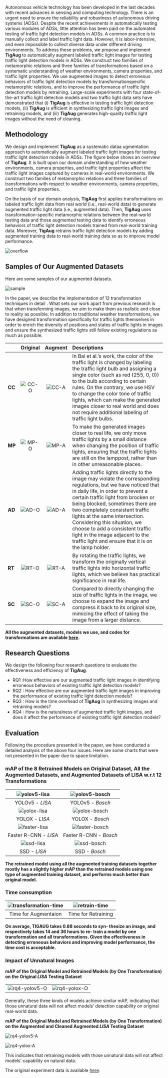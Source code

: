 Autonomous vehicle technology has been developed in the last decades with recent advances in sensing and computing technology. There is an urgent need to ensure the reliability and robustness of autonomous driving systems (ADSs). Despite the recent achievements in automatically testing various modules of ADSs, little attention has been paid on the automated testing of traffic light detection models in ADSs. A common practice is to manually collect and label traffic light data. However, it is labor-intensive, and even impossible to collect diverse data under different driving environments.
To address these problems, we propose and implement **TigAug** to automatically augment labeled traffic light images for testing traffic light detection models in ADSs. We construct two families of metamorphic relations and three families of transformations based on a systematic understanding of weather environments, camera properties, and traffic light properties. We use augmented images to detect erroneous behaviors of traffic light detection models by transformationspecific metamorphic relations, and to improve the performance of traffic light detection models by retraining. Large-scale experiments with four state-of-the-art traffic light detection models and two traffic light data sets have demonstrated that (i) **TigAug** is effective in testing traffic light detection models, (ii) **TigAug** is efficient in synthesizing traffic light images and retraining models, and (iii) **TigAug** generates high-quality traffic light images without the need of cleaning.





## Methodology

We design and implement **TigAug** as a systematic dataa ugmentation approach to automatically augment labeled traffic light images for testing traffic light detection models in ADSs. The figure below  shows an overview of **TigAug**. It is built upon our domain understanding of how weather environments, camera properties, and traffic light properties affect the traffic light images captured by cameras in real-world environments. We construct two families of metamorphic relations  and three families of transformations  with respect to weather environments, camera properties, and traffic light properties. 

On the basis of our domain analysis, **TigAug** first applies transformations on labeled traffic light data from real world (i.e., real-world data) to generate augmented traffic light data (i.e., augmented data). Then, **TigAug** uses transformation-specific metamorphic relations between the real-world testing data and those augmented testing data to identify erroneous behaviors of traffic light detection models trained from real-world training data. Moreover, **TigAug** retrains traffic light detection models by adding augmented training data to real-world training data so as to improve model performance.

![overflow](img/overflow.png)

## Samples of Our Augmented Datasets

Here are some samples of our augmented datasets.

![sample](img/sample.png)

In the paper, we describe the implementation of 12 transformation techniques in detail . What sets our work apart from previous research is that when transforming images, we aim to make them as realistic and close to reality as possible. In addition to traditional weather transformations, we have designed transformation specifically for traffic lights themselves in order to enrich the diversity of positions and states of traffic lights in images and ensure the synthesized traffic lights still follow existing regulations as much as possible.

|        |        Original        |        Augment         | Descriptions                                                 |
| ------ | :--------------------: | :--------------------: | :----------------------------------------------------------- |
| **CC** | ![CC-O](img/CC-O.jpg)  | ![CC-A](img/CC-A.jpg)  | In Bai et al.’s work, the color of the traffic light is changed by labeling the traffic light bulb and assigning a single color (such as red (255, 0, 0)) to the bulb according to certain rules. On the contrary, we use HSV to change the color tone of traffic lights, which can make the generated images closer to real world and does not require additional labeling of traffic light bulbs. |
| **MP** | ![MP-O](img/MP-O.jpg)  | ![MP-A](img/MP-A.jpg)  | To make the generated images closer to real life, we only move traffic lights by a small distance when changing the position of traffic lights, ensuring that the traffic lights are still on the lamppost, rather than in other unreasonable places. |
| **AD** | ![AD-O](img/AD-O.jpeg) | ![AD-A](img/AD-A.jpeg) | Adding traffic lights directly to the image may violate the corresponding regulations, but we have noticed that in daily life, in order to prevent a certain traffic light from brocken or being blocked, sometimes there are two completely consistent traffic lights at the same intersection. Considering this situation, we choose to add a consistent traffic light in the image adjacent to the traffic light and ensure that it is on the lamp holder. |
| **RT** | ![RT-O](img/RT-O.jpg)  | ![RT-A](img/RT-A.jpg)  | By rotating the traffic lights, we transform the originally vertical traffic lights into horizontal traffic lights, which we believe has practical significance in real life. |
| **SC** | ![SC-O](img/SC-O.jpg)  | ![SC-A](img/SC-A.jpg)  | Compared to directly changing the size of traffic lights in the image, we choose to expand the image and compress it back to its original size, mimicing the effect of taking the image from a larger distance. |

**All the augmented datasets, models we use, and codes  for transformations are available [here](https://zenodo.org/record/8213894).**

## Research Questions

We design the following four research questions to evaluate the effectiveness and efficiency of **TigAug**.

- RQ1 :How effective are our augmented traffic light images in identifying erroneous behaviors of existing traffic light detection models?
- RQ2 : How effective are our augmented traffic light images in improving the performance of existing traffic light detection models?
- RQ3 : How is the time overhead of **TigAug** in synthesizing images and retraining models?
- RQ4 : How is the naturalness of augmented traffic light images, and does it affect the performance of existing traffic light detection models?



## Evaluation

Following the procedure presented in the paper, we have conducted a detailed analysis of the above four issues. Here are some charts that were not presented in the paper due to space limitation.

### **mAP of the 8 Retrained Models on Original Dataset, All the Augmented Datasets, and Augmented Datasets of LISA w.r.t 12 Transformations**

| ![yolov5-lisa](img/yolov5-lisa.jpg) | ![yolov5-bosch](img/yolov5-bosch.jpg) |
| :----------------------------------------------------------: | :-----------------------------------: |
|                       YOLOv5 - *LISA*                        |           YOLOv5 - *Bosch*            |
|              ![yolox-lisa](img/yolox-lisa.jpg)               |  ![yolox-bosch](img/yolox-bosch.jpg)  |
|                        YOLOX - *LISA*                        |            YOLOX - *Bosch*            |
|             ![faster-lisa](img/faster-lisa.jpg)              | ![faster-bosch](img/faster-bosch.jpg) |
|                    Faster R-CNN - *LISA*                     |        Faster R-CNN - *Bosch*         |
|                ![ssd-lisa](img/ssd-lisa.jpg)                 |    ![ssd-bosch](img/ssd-bosch.jpg)    |
|                         SSD - *LISA*                         |             SSD - *Bosch*             |

**The retrained model using all the augmented training datasets together mostly has a slightly higher mAP than the retrained models using one type of augmented training dataset, and performs much better than original model.** 



### **Time consumption**

| ![transformation-time](img/transformation-time.jpg) | ![retrain-time](img/retrain-time.jpg) |
| :-------------------------------------------------: | :-----------------------------------: |
|                Time for Augmentaion                 |          Time for Retraining          |

**On average, TIGAUG takes 0.88 seconds to syn- thesize an image, and respectively takes 14 and 36 hours to re- train a model by one transformation and all transformations. Given the effectiveness in detecting erroneous behaviors and improving model performance, the time cost is acceptable.**



### **Impact of Unnatural Images**

**mAP of the Original Model and Retrained  Models (by One Transformation) on the Original *LISA* Testing Dataset**

|                                       |                                     |
| ------------------------------------- | ----------------------------------- |
| ![rq4-yolov5-O](img/rq4-yolov5-O.png) | ![rq4-yolox-O](img/rq4-yolox-O.jpg) |

Generally, these three kinds of models achieve similar mAP, indicating that those unnatural data will not affect models’ detection capability on original real-world data.



**mAP of the Original Model and Retrained  Models (by One Transformation) on the Augmented and Cleaned Augmented *LISA* Testing Dataset**

![rq4-yolov5-A](img/rq4-yolov5-A.png)

![rq4-yolox-A](img/rq4-yolox-A.jpg)

This indicates that retraining models with those unnatural data will not affect models’ capability on natural data.



The original experiment data is available [here](data/TL_test_result.xlsx).
